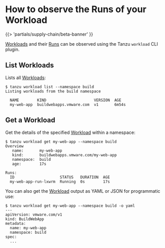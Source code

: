 # How to observe the Runs of your Workload

{{> 'partials/supply-chain/beta-banner' }} 

[Workloads] and their [Runs] can be observed using the Tanzu `workload` CLI plugin.

## List Workloads

Lists all [Workloads]:

```console
$ tanzu workload list --namespace build
Listing workloads from the build namespace

  NAME        KIND                     VERSION  AGE
  my-web-app  buildwebapps.vmware.com  v1       6m54s
```

## Get a Workload

Get the details of the specified [Workload] within a namespace:

```console
$ tanzu workload get my-web-app --namespace build
Overview
   name:       my-web-app
   kind:       buildwebapps.vmware.com/my-web-app
   namespace:  build
   age:        17s

Runs:
  ID                    STATUS   DURATION  AGE
  my-web-app-run-lxwrm  Running  0s        17s
```

You can also get the [Workload] output as YAML or JSON for programmatic use:

```console
$ tanzu workload get my-web-app --namespace build -o yaml
---
apiVersion: vmware.com/v1
kind: BuildWebApp
metadata:
  name: my-web-app
  namespace: build
spec:
  ...
```

[Workload]: ../explanation/workloads.hbs.md
[Workloads]: ../explanation/workloads.hbs.md
[Runs]: ../explanation/workload-runs.hbs.md
